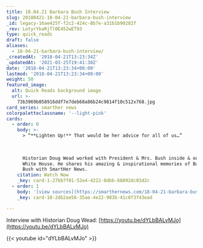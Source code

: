 ```yaml
---
title: 18.04.21 Barbara Bush Interview
slug: 20180421-18-04-21-barbara-bush-interview
_id: legacy-16ae425f-f2c2-424c-8b7e-a31b1b90282f
_rev: LotyrYkaRjTl0E452wET93
type: quick_reads
draft: false
aliases:
  - 18-04-21-barbara-bush-interview/
_createdAt: '2018-04-21T13:23:34Z'
_updatedAt: '2021-03-25T19:41:30Z'
date: '2018-04-21T13:23:34+00:00'
lastmod: '2018-04-21T13:23:34+00:00'
weight: 50
featured_image:
  alt: Quick Reads background image
  url: >-
    73b3969b058916ddf7e7deb68a86b24c9814f10c512x768.jpg
card_series: smarther news
colorpaletteclassname: '--light-pink'
cards:
  - order: 0
    body: >-
      > “**Lighten Up!** That would be her advice for all of us…”  
        
        
        
      Historian Doug Wead worked with President & Mrs. Bush inside & outside the
      White House. He shares his amazing & inspirational memories of Barbara
      Bush with SmartHer News.
    citation: Watch Now
    _key: card-1-27bb7f01-52e4-4222-8dbb-68892dc03d2c
  - order: 1
    body: '[view sources](https://smarthernews.com/18-04-21-barbara-bush-interview/)'
    _key: card-10-2db2ae56-35ae-4e22-903b-41c0f3f43ead

---
```

Interview with Historian Doug Wead: [https://youtu.be/dYLbBALvMJo](https://youtu.be/dYLbBALvMJo)

{{< youtube id="dYLbBALvMJo"  >}}